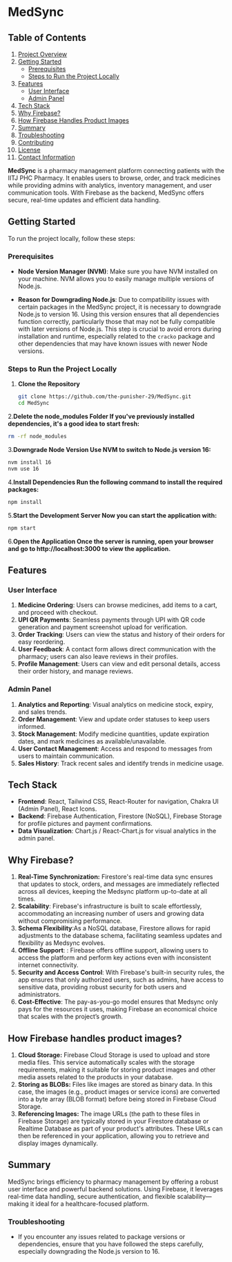 # MedSync

## Table of Contents
1. [Project Overview](#project-overview)
2. [Getting Started](#getting-started)
   - [Prerequisites](#prerequisites)
   - [Steps to Run the Project Locally](#steps-to-run-the-project-locally)
3. [Features](#features)
   - [User Interface](#user-interface)
   - [Admin Panel](#admin-panel)
4. [Tech Stack](#tech-stack)
5. [Why Firebase?](#why-firebase)
6. [How Firebase Handles Product Images](#how-firebase-handles-product-images)
7. [Summary](#summary)
8. [Troubleshooting](#troubleshooting)
9. [Contributing](#contributing)
10. [License](#license)
11. [Contact Information](#contact-information)

**MedSync** is a pharmacy management platform connecting patients with the IITJ PHC Pharmacy. It enables users to browse, order, and track medicines while providing admins with analytics, inventory management, and user communication tools. With Firebase as the backend, MedSync offers secure, real-time updates and efficient data handling.

## Getting Started

To run the project locally, follow these steps:

### Prerequisites
- **Node Version Manager (NVM)**: Make sure you have NVM installed on your machine. NVM allows you to easily manage multiple versions of Node.js.
  
- **Reason for Downgrading Node.js**: Due to compatibility issues with certain packages in the MedSync project, it is necessary to downgrade Node.js to version 16. Using this version ensures that all dependencies function correctly, particularly those that may not be fully compatible with later versions of Node.js. This step is crucial to avoid errors during installation and runtime, especially related to the `cracko` package and other dependencies that may have known issues with newer Node versions.


### Steps to Run the Project Locally

1. **Clone the Repository**
   ```bash
   git clone https://github.com/the-punisher-29/MedSync.git
   cd MedSync
   ```

2.**Delete the node_modules Folder If you've previously installed dependencies, it's a good idea to start fresh:**
   ```bash
   rm -rf node_modules
   ```

3.**Downgrade Node Version Use NVM to switch to Node.js version 16:**
   ```bash
   nvm install 16
   nvm use 16
   ```

4.**Install Dependencies Run the following command to install the required packages:**
   ```bash
   npm install
   ```


5.**Start the Development Server Now you can start the application with:**
   
  ```bash
  npm start
  ```

6.**Open the Application Once the server is running, open your browser and go to http://localhost:3000 to view the application.**

## Features

### User Interface
1. **Medicine Ordering**: Users can browse medicines, add items to a cart, and proceed with checkout.
2. **UPI QR Payments**: Seamless payments through UPI with QR code generation and payment screenshot upload for verification.
3. **Order Tracking**: Users can view the status and history of their orders for easy reordering.
4. **User Feedback**: A contact form allows direct communication with the pharmacy; users can also leave reviews in their profiles.
5. **Profile Management**: Users can view and edit personal details, access their order history, and manage reviews.

### Admin Panel
1. **Analytics and Reporting**: Visual analytics on medicine stock, expiry, and sales trends.
2. **Order Management**: View and update order statuses to keep users informed.
3. **Stock Management**: Modify medicine quantities, update expiration dates, and mark medicines as available/unavailable.
4. **User Contact Management**: Access and respond to messages from users to maintain communication.
5. **Sales History**: Track recent sales and identify trends in medicine usage.

## Tech Stack

- **Frontend**: React, Tailwind CSS, React-Router for navigation, Chakra UI (Admin Panel), React Icons.
- **Backend**: Firebase Authentication, Firestore (NoSQL), Firebase Storage for profile pictures and payment confirmations.
- **Data Visualization**: Chart.js / React-Chart.js for visual analytics in the admin panel.

## Why Firebase?

1. **Real-Time Synchronization:** Firestore's real-time data sync ensures that updates to stock, orders, and messages are immediately reflected across all devices, keeping the Medsync platform up-to-date at all times.
2. **Scalability**:  Firebase's infrastructure is built to scale effortlessly, accommodating an increasing number of users and growing data without compromising performance.
3. **Schema Flexibility**:As a NoSQL database, Firestore allows for rapid adjustments to the database schema, facilitating seamless updates and flexibility as Medsync evolves.
4. **Offline Support**: : Firebase offers offline support, allowing users to access the platform and perform key actions even with inconsistent internet connectivity.
5. **Security and Access Control**: With Firebase's built-in security rules, the app ensures that only authorized users, such as admins, have access to sensitive data, providing robust security for both users and administrators.
6. **Cost-Effective**: The pay-as-you-go model ensures that Medsync only pays for the resources it uses, making Firebase an economical choice that scales with the project’s growth.

## How Firebase handles product images?

1. **Cloud Storage:** Firebase Cloud Storage is used to upload and store media files. This service automatically scales with the storage requirements, making it suitable for storing product images and other media assets related to the products in your database.
2. **Storing as BLOBs:** Files like images are stored as binary data. In this case, the images (e.g., product images or service icons) are converted into a byte array (BLOB format) before being stored in Firebase Cloud Storage.
3. **Referencing Images:** The image URLs (the path to these files in Firebase Storage) are typically stored in your Firestore database or Realtime Database as part of your product's attributes. These URLs can then be referenced in your application, allowing you to retrieve and display images dynamically.

## Summary

MedSync brings efficiency to pharmacy management by offering a robust user interface and powerful backend solutions. Using Firebase, it leverages real-time data handling, secure authentication, and flexible scalability—making it ideal for a healthcare-focused platform.


### Troubleshooting
- If you encounter any issues related to package versions or dependencies, ensure that you have followed the steps carefully, especially downgrading the Node.js version to 16.
